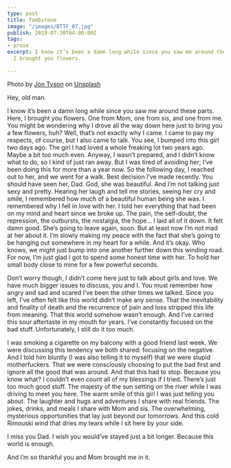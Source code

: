 ```yaml
---
type: post
title: Tombstone
image: "/images/BTTF_07.jpg"
publish: 2019-07-30T04:00:00Z
tags:
- prose
excerpt: I know it’s been a damn long while since you saw me around these parts. Here,
  I brought you flowers.

---
```

Photo by [Jon Tyson](https://unsplash.com/@jontyson?utm_source=unsplash&utm_medium=referral&utm_content=creditCopyText) on [Unsplash](https://unsplash.com/search/photos/cemetary?utm_source=unsplash&utm_medium=referral&utm_content=creditCopyText)

Hey, old man.

I know it’s been a damn long while since you saw me around these parts. Here, I brought you flowers. One from Mom, one from sis, and one from me. You might be wondering why I drove all the way down here just to bring you a few flowers, huh? Well, that’s not exactly why I came. I came to pay my respects, of course, but I also came to talk. You see, I bumped into this girl two days ago. The girl I had loved a whole freaking lot two years ago. Maybe a bit too much even. Anyway, I wasn’t prepared, and I didn’t know what to do, so I kind of just ran away. But I was tired of avoiding her; I’ve been doing this for more than a year now. So the following day, I reached out to her, and we went for a walk. Best decision I’ve made recently. You should have seen her, Dad. God, she was beautiful. And I’m not talking just sexy and pretty. Hearing her laugh and tell me stories, seeing her cry and smile, I remembered how much of a beautiful human being she was. I remembered why I fell in love with her. I told her everything that had been on my mind and heart since we broke up. The pain, the self-doubt, the repression, the outbursts, the nostalgia, the hope… I laid all of it down. It felt damn good. She’s going to leave again, soon. But at least now I’m not mad at her about it. I’m slowly making my peace with the fact that she’s going to be hanging out somewhere in my heart for a while. And it’s okay. Who knows, we might just bump into one another further down this winding road. For now, I’m just glad I got to spend some honest time with her. To hold her small body close to mine for a few powerful seconds.

Don’t worry though, I didn’t come here just to talk about girls and love. We have much bigger issues to discuss, you and I. You must remember how angry and sad and scared I’ve been the other times we talked. Since you left, I’ve often felt like this world didn’t make any sense. That the inevitability and finality of death and the recurrence of pain and loss stripped this life from meaning. That this world somehow wasn’t enough. And I’ve carried this sour aftertaste in my mouth for years. I’ve constantly focused on the bad stuff. Unfortunately, I still do it too much.

I was smoking a cigarette on my balcony with a good friend last week. We were discussing this tendency we both shared: focusing on the negative. And I told him bluntly (I was also telling it to myself) that we were stupid motherfuckers. That we were consciously choosing to put the bad first and ignore all the good that was around. And that this had to stop. Because you know what? I couldn’t even count all of my blessings if I tried. There’s just too much good stuff. The majesty of the sun setting on the river while I was driving to meet you here. The warm smile of this girl I was just telling you about. The laughter and hugs and adventures I share with real friends. The jokes, drinks, and meals I share with Mom and sis. The overwhelming, mysterious opportunities that lay just beyond our tomorrows. And this cold Rimouski wind that dries my tears while I sit here by your side.

I miss you Dad. I wish you would’ve stayed just a bit longer. Because this world is enough.

And I’m so thankful you and Mom brought me in it.
